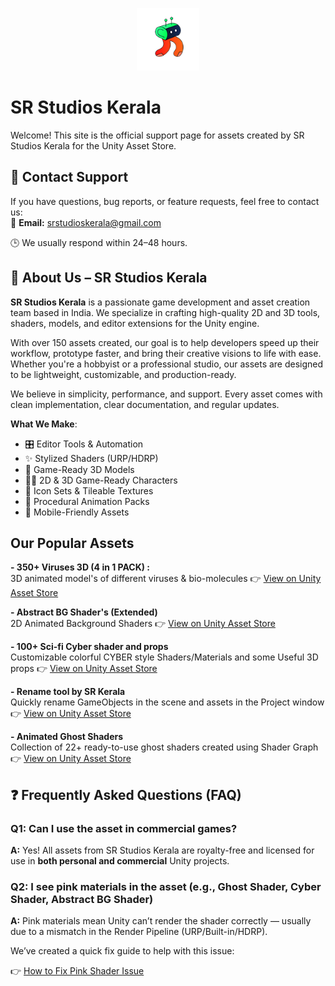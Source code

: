 <p align="center">
  <a href="https://assetstore.unity.com/publishers/YOUR-ID">
    <img src="SR 512.png" alt="SR Studios Kerala" width="100"/>
  </a>
</p>

# SR Studios Kerala
Welcome! This site is the official support page for assets created by SR Studios Kerala for the Unity Asset Store.
## 📧 Contact Support
If you have questions, bug reports, or feature requests, feel free to contact us:<br>
📨 **Email:** srstudioskerala@gmail.com  

🕒 We usually respond within 24–48 hours.
## 🧩 About Us – SR Studios Kerala

**SR Studios Kerala** is a passionate game development and asset creation team based in India. We specialize in crafting high-quality 2D and 3D tools, shaders, models, and editor extensions for the Unity engine.

With over 150 assets created, our goal is to help developers speed up their workflow, prototype faster, and bring their creative visions to life with ease. Whether you're a hobbyist or a professional studio, our assets are designed to be lightweight, customizable, and production-ready.

We believe in simplicity, performance, and support. Every asset comes with clean implementation, clear documentation, and regular updates.

**What We Make**:
- 🎛️ Editor Tools & Automation
- ✨ Stylized Shaders (URP/HDRP)
- 🧱 Game-Ready 3D Models
- 🧍‍♂️ 2D & 3D Game-Ready Characters  
- 🧩 Icon Sets & Tileable Textures  
- 🔁 Procedural Animation Packs
- 📱 Mobile-Friendly Assets

## Our Popular Assets
**- 350+ Viruses 3D (4 in 1 PACK) :**<br>
3D animated model's of different viruses & bio-molecules
👉 [View on Unity Asset Store](https://assetstore.unity.com/packages/3d/characters/350-viruses-3d-4-in-1-pack-269731)

**- Abstract BG Shader's (Extended)**<br>
2D Animated Background Shaders
👉 [View on Unity Asset Store](https://assetstore.unity.com/packages/2d/textures-materials/abstract/abstract-bg-shader-s-extended-307700#reviews)

**- 100+ Sci-fi Cyber shader and props**<br>
 Customizable colorful CYBER style Shaders/Materials and some Useful 3D props
👉 [View on Unity Asset Store](https://assetstore.unity.com/packages/3d/props/100-sci-fi-cyber-shader-and-props-s2-280441)

**- Rename tool by SR Kerala**<br>
 Quickly rename GameObjects in the scene and assets in the Project window
👉 [View on Unity Asset Store](https://assetstore.unity.com/packages/tools/level-design/rename-tool-by-sr-kerala-316807)

**- Animated Ghost Shaders**<br>
Collection of 22+ ready-to-use ghost shaders created using Shader Graph
👉 [View on Unity Asset Store](https://assetstore.unity.com/packages/3d/characters/animated-ghost-shaders-character-3d-22-321045)

## ❓ Frequently Asked Questions (FAQ)

### Q1: Can I use the asset in commercial games?
**A:** Yes! All assets from SR Studios Kerala are royalty-free and licensed for use in **both personal and commercial** Unity projects.

### Q2: I see pink materials in the asset (e.g., Ghost Shader, Cyber Shader, Abstract BG Shader)

**A:** Pink materials mean Unity can’t render the shader correctly — usually due to a mismatch in the Render Pipeline (URP/Built-in/HDRP).

We’ve created a quick fix guide to help with this issue:

👉 [How to Fix Pink Shader Issue](pink-shader-fix.md)
